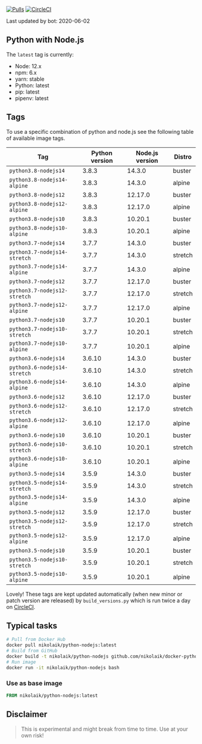 [![Pulls](https://img.shields.io/docker/pulls/nikolaik/python-nodejs.svg?style=flat-square)](https://hub.docker.com/r/nikolaik/python-nodejs/)
[![CircleCI](https://img.shields.io/circleci/project/github/nikolaik/docker-python-nodejs.svg?style=flat-square)](https://circleci.com/gh/nikolaik/docker-python-nodejs)

Last updated by bot: 2020-06-02

## Python with Node.js
The `latest` tag is currently:

- Node: 12.x
- npm: 6.x
- yarn: stable
- Python: latest
- pip: latest
- pipenv: latest

## Tags
To use a specific combination of python and node.js see the following table of available image tags.

Tag | Python version | Node.js version | Distro
--- | --- | --- | ---
`python3.8-nodejs14` | 3.8.3 | 14.3.0 | buster
`python3.8-nodejs14-alpine` | 3.8.3 | 14.3.0 | alpine
`python3.8-nodejs12` | 3.8.3 | 12.17.0 | buster
`python3.8-nodejs12-alpine` | 3.8.3 | 12.17.0 | alpine
`python3.8-nodejs10` | 3.8.3 | 10.20.1 | buster
`python3.8-nodejs10-alpine` | 3.8.3 | 10.20.1 | alpine
`python3.7-nodejs14` | 3.7.7 | 14.3.0 | buster
`python3.7-nodejs14-stretch` | 3.7.7 | 14.3.0 | stretch
`python3.7-nodejs14-alpine` | 3.7.7 | 14.3.0 | alpine
`python3.7-nodejs12` | 3.7.7 | 12.17.0 | buster
`python3.7-nodejs12-stretch` | 3.7.7 | 12.17.0 | stretch
`python3.7-nodejs12-alpine` | 3.7.7 | 12.17.0 | alpine
`python3.7-nodejs10` | 3.7.7 | 10.20.1 | buster
`python3.7-nodejs10-stretch` | 3.7.7 | 10.20.1 | stretch
`python3.7-nodejs10-alpine` | 3.7.7 | 10.20.1 | alpine
`python3.6-nodejs14` | 3.6.10 | 14.3.0 | buster
`python3.6-nodejs14-stretch` | 3.6.10 | 14.3.0 | stretch
`python3.6-nodejs14-alpine` | 3.6.10 | 14.3.0 | alpine
`python3.6-nodejs12` | 3.6.10 | 12.17.0 | buster
`python3.6-nodejs12-stretch` | 3.6.10 | 12.17.0 | stretch
`python3.6-nodejs12-alpine` | 3.6.10 | 12.17.0 | alpine
`python3.6-nodejs10` | 3.6.10 | 10.20.1 | buster
`python3.6-nodejs10-stretch` | 3.6.10 | 10.20.1 | stretch
`python3.6-nodejs10-alpine` | 3.6.10 | 10.20.1 | alpine
`python3.5-nodejs14` | 3.5.9 | 14.3.0 | buster
`python3.5-nodejs14-stretch` | 3.5.9 | 14.3.0 | stretch
`python3.5-nodejs14-alpine` | 3.5.9 | 14.3.0 | alpine
`python3.5-nodejs12` | 3.5.9 | 12.17.0 | buster
`python3.5-nodejs12-stretch` | 3.5.9 | 12.17.0 | stretch
`python3.5-nodejs12-alpine` | 3.5.9 | 12.17.0 | alpine
`python3.5-nodejs10` | 3.5.9 | 10.20.1 | buster
`python3.5-nodejs10-stretch` | 3.5.9 | 10.20.1 | stretch
`python3.5-nodejs10-alpine` | 3.5.9 | 10.20.1 | alpine

Lovely! These tags are kept updated automatically (when new minor or patch version are released) by `build_versions.py` which is run twice a day on [CircleCI](https://circleci.com/gh/nikolaik/docker-python-nodejs).

## Typical tasks
```bash
# Pull from Docker Hub
docker pull nikolaik/python-nodejs:latest
# Build from GitHub
docker build -t nikolaik/python-nodejs github.com/nikolaik/docker-python-nodejs
# Run image
docker run -it nikolaik/python-nodejs bash
```

### Use as base image
```Dockerfile
FROM nikolaik/python-nodejs:latest
```

## Disclaimer
> This is experimental and might break from time to time. Use at your own risk!

